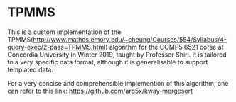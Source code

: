 # TPMMS
This is a custom implementation of the TPMMS(http://www.mathcs.emory.edu/~cheung/Courses/554/Syllabus/4-query-exec/2-pass=TPMMS.html) algorithm for the COMP5 6521 corse at Concordia University in Winter 2019, taught by Professor Shiri.
It is tailored to a very specific data format, although it is generelisable to support templated data.

For a very concise and comprehensible implemention of this algorithm, one can refer to this link: https://github.com/arq5x/kway-mergesort
